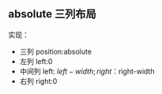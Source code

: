 
## absolute 三列布局

实现：
* 三列 position:absolute
* 左列 left:0 
* 中间列 left: $left-width; right：$right-width
* 右列 right:0
